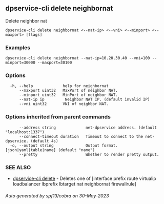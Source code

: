 ## dpservice-cli delete neighbornat

Delete neighbor nat

```
dpservice-cli delete neighbornat <--nat-ip> <--vni> <--minport> <--maxport> [flags]
```

### Examples

```
dpservice-cli delete neighbornat --nat-ip=10.20.30.40 --vni=100 --minport=30000 --maxport=30100
```

### Options

```
  -h, --help             help for neighbornat
      --maxport uint32   MaxPort of neighbor NAT.
      --minport uint32   MinPort of neighbor NAT.
      --nat-ip ip         Neighbor NAT IP. (default invalid IP)
      --vni uint32       VNI of neighbor NAT.
```

### Options inherited from parent commands

```
      --address string             net-dpservice address. (default "localhost:1337")
      --connect-timeout duration   Timeout to connect to the net-dpservice. (default 4s)
  -o, --output string              Output format. [json|yaml|table|name] (default "name")
      --pretty                     Whether to render pretty output.
```

### SEE ALSO

* [dpservice-cli delete](dpservice-cli_delete.md)	 - Deletes one of [interface prefix route virtualip loadbalancer lbprefix lbtarget nat neighbornat firewallrule]

###### Auto generated by spf13/cobra on 30-May-2023
